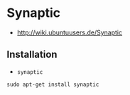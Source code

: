 # Synaptic

+   <http://wiki.ubuntuusers.de/Synaptic>



## Installation

+   `synaptic`

<!---->

    sudo apt-get install synaptic
